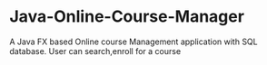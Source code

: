 # Java-Online-Course-Manager
A Java FX based Online course Management application with SQL database.
User can search,enroll for a course
